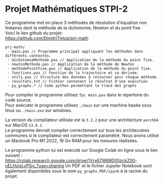 # Projet Mathématiques STPI-2

Ce programme met en place 3 méthodes de résolution d'équation non linéaires dont la méthode de la dichotomie, Newton et du point fixe.  
Voici le lien github du projet:  
https://github.com/DimitriTimoz/prj-math
```
prj-math/
 - main.pas // Programme principal appliquant les méthodes dans différents contextes.
 - dichotomieMethode.pas // Application de la méthode du point fixe.
 - newtonMethode.pas // Application de la méthode de Newton .
 - methodePointFixe.pas // Application de la méthode du point fixe.
 - functions.pas // Fonction de la trajectoire et sa dérivée.
 - utils.pas // Structure des données à retourner pour chaque méthode.
 - resultats.txt // Fichier contenant le résultat d'une exécution
 - py_graphs.* // Code python permettant le tracé des graphs

```

Pour compiler le programme utilisez ```fpc main.pas``` dans le répertoire du code source.  
Pour exécuter le programme utilisez ```./main``` sur une machine basée sous linux ou ```./main.exe``` sur windows.  
  
La version du compilateur utilisée est la ```3.2.2``` pour une architecture ```aarch64``` sur MacOS ```13.0.1```.  
Le programme devrait compiler correctement sur tous les architecutres communes si le compilateur est correctement paramétré.
Nous avons utilisé un Macbook Pro M1 2022, 16 Go RAM pour les mesures réalisées.  
  
Le programme python lui est exécuté sur Google Colab en ligne sous le lien suivant :  
https://colab.research.google.com/drive/1Vrx67W69D05zckZ00-oELHzjsLyP5iy_?usp=sharing
Un PDF et le fichier Jupyter Notebook sont également disponibles sous le nom ```py_graphs.PDF/ipynb``` à la racine du projet.

